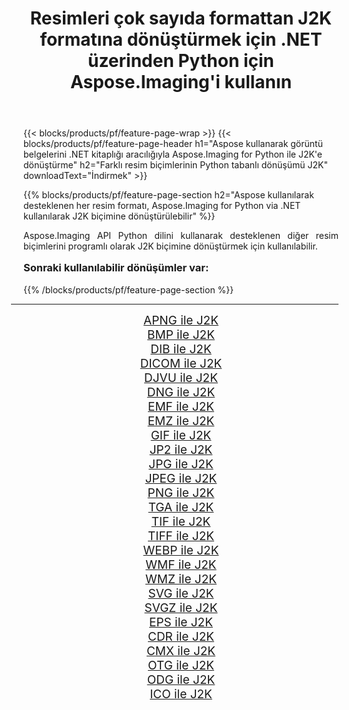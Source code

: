 ﻿---
title: Resimleri çok sayıda formattan J2K formatına dönüştürmek için .NET üzerinden Python için Aspose.Imaging'i kullanın 
weight: 3920
url: /tr/python-net/conversion/to/j2k/ 
lang: tr
langdirlevel: 2
locales: zh-hans,ja,it,ru,de,es,fr,nl,id,lt,pl,pt,vi,tr,ko,zh-hant,ar,hi,th,sv,cs,uk,he
description: Aspose.Imaging for Python via .NET library kullanarak çeşitli formatları J2K formatına dönüştürebilirsiniz.
---

{{< blocks/products/pf/feature-page-wrap >}}
{{< blocks/products/pf/feature-page-header h1="Aspose kullanarak görüntü belgelerini .NET kitaplığı aracılığıyla Aspose.Imaging for Python ile J2K'e dönüştürme" h2="Farklı resim biçimlerinin Python tabanlı dönüşümü J2K" downloadText="İndirmek" >}}


{{% blocks/products/pf/feature-page-section  h2="Aspose kullanılarak desteklenen her resim formatı, Aspose.Imaging for Python via .NET kullanılarak J2K biçimine dönüştürülebilir" %}}
<p align=justify>Aspose.Imaging API Python dilini kullanarak desteklenen diğer resim biçimlerini programlı olarak J2K biçimine dönüştürmek için kullanılabilir.</p>
<h3 style="margin-top:16px;">
Sonraki kullanılabilir dönüşümler var:
</h3>
{{% /blocks/products/pf/feature-page-section %}}
<div class="container-fluid productfamilypage bg-gray">
    <div class="convertypes bg-gray agp-content section">
        <div class="container">
		<hr style="margin-left:-20px;"/>
		<div class="row other-converters" style="gap: 10px;font-size: 19px;text-align:center;">
		    <div class='col-md-3 other-converter remove-lp remove-rp'><a href="/imaging/tr/python-net/conversion/apng-to-j2k/" style="padding:15px;">APNG ile J2K</a></div>
<div class='col-md-3 other-converter remove-lp remove-rp'><a href="/imaging/tr/python-net/conversion/bmp-to-j2k/" style="padding:15px;">BMP ile J2K</a></div>
<div class='col-md-3 other-converter remove-lp remove-rp'><a href="/imaging/tr/python-net/conversion/dib-to-j2k/" style="padding:15px;">DIB ile J2K</a></div>
<div class='col-md-3 other-converter remove-lp remove-rp'><a href="/imaging/tr/python-net/conversion/dicom-to-j2k/" style="padding:15px;">DICOM ile J2K</a></div>
<div class='col-md-3 other-converter remove-lp remove-rp'><a href="/imaging/tr/python-net/conversion/djvu-to-j2k/" style="padding:15px;">DJVU ile J2K</a></div>
<div class='col-md-3 other-converter remove-lp remove-rp'><a href="/imaging/tr/python-net/conversion/dng-to-j2k/" style="padding:15px;">DNG ile J2K</a></div>
<div class='col-md-3 other-converter remove-lp remove-rp'><a href="/imaging/tr/python-net/conversion/emf-to-j2k/" style="padding:15px;">EMF ile J2K</a></div>
<div class='col-md-3 other-converter remove-lp remove-rp'><a href="/imaging/tr/python-net/conversion/emz-to-j2k/" style="padding:15px;">EMZ ile J2K</a></div>
<div class='col-md-3 other-converter remove-lp remove-rp'><a href="/imaging/tr/python-net/conversion/gif-to-j2k/" style="padding:15px;">GIF ile J2K</a></div>
<div class='col-md-3 other-converter remove-lp remove-rp'><a href="/imaging/tr/python-net/conversion/jp2-to-j2k/" style="padding:15px;">JP2 ile J2K</a></div>
<div class='col-md-3 other-converter remove-lp remove-rp'><a href="/imaging/tr/python-net/conversion/jpg-to-j2k/" style="padding:15px;">JPG ile J2K</a></div>
<div class='col-md-3 other-converter remove-lp remove-rp'><a href="/imaging/tr/python-net/conversion/jpeg-to-j2k/" style="padding:15px;">JPEG ile J2K</a></div>
<div class='col-md-3 other-converter remove-lp remove-rp'><a href="/imaging/tr/python-net/conversion/png-to-j2k/" style="padding:15px;">PNG ile J2K</a></div>
<div class='col-md-3 other-converter remove-lp remove-rp'><a href="/imaging/tr/python-net/conversion/tga-to-j2k/" style="padding:15px;">TGA ile J2K</a></div>
<div class='col-md-3 other-converter remove-lp remove-rp'><a href="/imaging/tr/python-net/conversion/tif-to-j2k/" style="padding:15px;">TIF ile J2K</a></div>
<div class='col-md-3 other-converter remove-lp remove-rp'><a href="/imaging/tr/python-net/conversion/tiff-to-j2k/" style="padding:15px;">TIFF ile J2K</a></div>
<div class='col-md-3 other-converter remove-lp remove-rp'><a href="/imaging/tr/python-net/conversion/webp-to-j2k/" style="padding:15px;">WEBP ile J2K</a></div>
<div class='col-md-3 other-converter remove-lp remove-rp'><a href="/imaging/tr/python-net/conversion/wmf-to-j2k/" style="padding:15px;">WMF ile J2K</a></div>
<div class='col-md-3 other-converter remove-lp remove-rp'><a href="/imaging/tr/python-net/conversion/wmz-to-j2k/" style="padding:15px;">WMZ ile J2K</a></div>
<div class='col-md-3 other-converter remove-lp remove-rp'><a href="/imaging/tr/python-net/conversion/svg-to-j2k/" style="padding:15px;">SVG ile J2K</a></div>
<div class='col-md-3 other-converter remove-lp remove-rp'><a href="/imaging/tr/python-net/conversion/svgz-to-j2k/" style="padding:15px;">SVGZ ile J2K</a></div>
<div class='col-md-3 other-converter remove-lp remove-rp'><a href="/imaging/tr/python-net/conversion/eps-to-j2k/" style="padding:15px;">EPS ile J2K</a></div>
<div class='col-md-3 other-converter remove-lp remove-rp'><a href="/imaging/tr/python-net/conversion/cdr-to-j2k/" style="padding:15px;">CDR ile J2K</a></div>
<div class='col-md-3 other-converter remove-lp remove-rp'><a href="/imaging/tr/python-net/conversion/cmx-to-j2k/" style="padding:15px;">CMX ile J2K</a></div>
<div class='col-md-3 other-converter remove-lp remove-rp'><a href="/imaging/tr/python-net/conversion/otg-to-j2k/" style="padding:15px;">OTG ile J2K</a></div>
<div class='col-md-3 other-converter remove-lp remove-rp'><a href="/imaging/tr/python-net/conversion/odg-to-j2k/" style="padding:15px;">ODG ile J2K</a></div>
<div class='col-md-3 other-converter remove-lp remove-rp'><a href="/imaging/tr/python-net/conversion/ico-to-j2k/" style="padding:15px;">ICO ile J2K</a></div>
                </div>
        </div>
    </div>
</div>
<br/>

